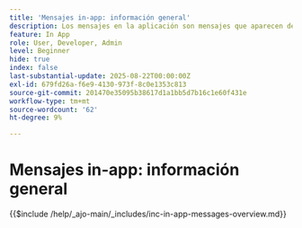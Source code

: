 ```yaml
---
title: 'Mensajes in-app: información general'
description: Los mensajes en la aplicación son mensajes que aparecen dentro de una aplicación mientras el usuario los está utilizando activamente. Son mensajes de tipo superposición que se encuentran en la parte superior de la aplicación. No aparecen en la pantalla de bloqueo ni fuera de la aplicación; en su lugar, aparecen como titulares, ventanas emergentes o tarjetas pequeñas mientras el usuario explora la aplicación.
feature: In App
role: User, Developer, Admin
level: Beginner
hide: true
index: false
last-substantial-update: 2025-08-22T00:00:00Z
exl-id: 679fd26a-f6e9-4130-973f-8c0e1353c813
source-git-commit: 201470e35095b38617d1a1bb5d7b16c1e60f431e
workflow-type: tm+mt
source-wordcount: '62'
ht-degree: 9%

---
```


# Mensajes in-app: información general

{{$include /help/_ajo-main/_includes/inc-in-app-messages-overview.md}}
